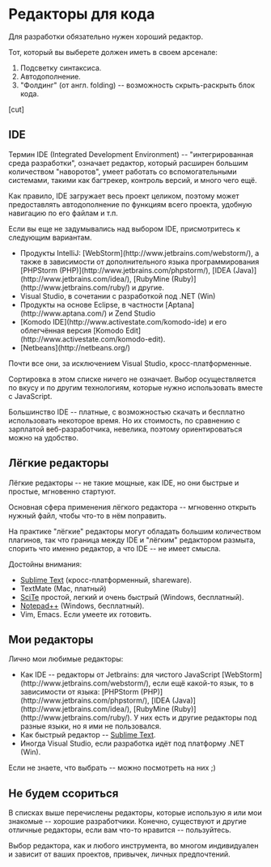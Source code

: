 # Редакторы для кода

Для разработки обязательно нужен хороший редактор. 

Тот, который вы выберете должен иметь в своем арсенале:

<ol>
<li>Подсветку синтаксиса.</li>
<li>Автодополнение.</li>
<li>"Фолдинг" (от англ. folding) -- возможность скрыть-раскрыть блок кода.</li>
</ol>

[cut]
## IDE

Термин IDE (Integrated Development Environment) -- "интегрированная среда разработки", означает редактор, который расширен большим количеством "наворотов", умеет работать со вспомогательными системами, такими как багтрекер, контроль версий, и много чего ещё.

Как правило, IDE загружает весь проект целиком, поэтому может предоставлять автодополнение по функциям всего проекта, удобную навигацию по его файлам и т.п.

Если вы еще не задумывались над выбором IDE, присмотритесь к следующим вариантам. 

<ul>
<li>Продукты IntelliJ: [WebStorm](http://www.jetbrains.com/webstorm/), а также в зависимости от дополнительного языка программирования [PHPStorm (PHP)](http://www.jetbrains.com/phpstorm/), [IDEA (Java)](http://www.jetbrains.com/idea/), [RubyMine (Ruby)](http://www.jetbrains.com/ruby/) и другие.</li>
<li>Visual Studio, в сочетании с разработкой под .NET (Win)</li>
<li>Продукты на основе Eclipse, в частности [Aptana](http://www.aptana.com/) и Zend Studio</li>
<li>[Komodo IDE](http://www.activestate.com/komodo-ide) и его облегчённая версия [Komodo Edit](http://www.activestate.com/komodo-edit).</li>
<li>[Netbeans](http://netbeans.org/)</li>
</ul>

Почти все они, за исключением Visual Studio, кросс-платформенные.

Сортировка в этом списке ничего не означает. Выбор осуществляется по вкусу и по другим технологиям, которые нужно использовать вместе с JavaScript.

Большинство IDE -- платные, с возможностью скачать и бесплатно использовать некоторое время. Но их стоимость, по сравнению с зарплатой веб-разработчика, невелика, поэтому ориентироваться можно на удобство.

## Лёгкие редакторы

Лёгкие редакторы -- не такие мощные, как IDE, но они быстрые и простые, мгновенно стартуют. 

Основная сфера применения лёгкого редактора -- мгновенно открыть нужный файл, чтобы что-то в нём поправить.

На практике "лёгкие" редакторы могут обладать большим количеством плагинов, так что граница между IDE и "лёгким" редактором размыта, спорить что именно редактор, а что IDE -- не имеет смысла. 

Достойны внимания:

<ul>
<li><a href="http://www.sublimetext.com">Sublime Text</a> (кросс-платформенный, shareware).</li>
<li>TextMate (Mac, платный)</li>
<li><a href="http://www.scintilla.org/">SciTe</a> простой, легкий и очень быстрый (Windows, бесплатный).</li>
<li><a href="http://sourceforge.net/projects/notepad-plus/">Notepad++</a> (Windows, бесплатный).</li>
<li>Vim, Emacs. Если умеете их готовить.</li>
</ul>

## Мои редакторы

Лично мои любимые редакторы:

<ul>
<li>Как IDE -- редакторы от Jetbrains: для чистого JavaScript [WebStorm](http://www.jetbrains.com/webstorm/), если ещё какой-то язык, то в зависимости от языка: [PHPStorm (PHP)](http://www.jetbrains.com/phpstorm/), [IDEA (Java)](http://www.jetbrains.com/idea/), [RubyMine (Ruby)](http://www.jetbrains.com/ruby/). У них есть и другие редакторы под разные языки, но я ими не пользовался.</li>
<li>Как быстрый редактор -- <a href="http://www.sublimetext.com">Sublime Text</a>.</li>
<li>Иногда Visual Studio, если разработка идёт под платформу .NET (Win).</li>
</ul>

Если не знаете, что выбрать -- можно посмотреть на них ;)

## Не будем ссориться

В списках выше перечислены редакторы, которые использую я или мои знакомые -- хорошие разработчики. Конечно, существуют и другие отличные редакторы, если вам что-то нравится -- пользуйтесь.

Выбор редактора, как и любого инструмента, во многом индивидуален и зависит от ваших проектов, привычек, личных предпочтений.